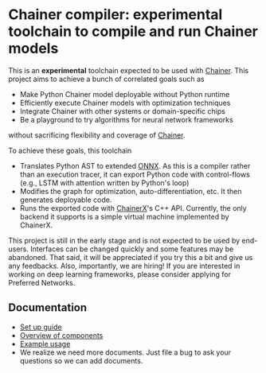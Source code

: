 # Chainer compiler: experimental toolchain to compile and run Chainer models

This is an **experimental** toolchain expected to be used with [Chainer](https://github.com/chainer/chainer). This project aims to achieve a bunch of correlated goals such as

- Make Python Chainer model deployable without Python runtime
- Efficiently execute Chainer models with optimization techniques
- Integrate Chainer with other systems or domain-specific chips
- Be a playground to try algorithms for neural network frameworks

without sacrificing flexibility and coverage of [Chainer](https://github.com/chainer/chainer).

To achieve these goals, this toolchain

- Translates Python AST to extended [ONNX](https://github.com/onnx/onnx/). As this is a compiler rather than an execution tracer, it can export Python code with control-flows (e.g., LSTM with attention written by Python's loop)
- Modifies the graph for optimization, auto-differentiation, etc. It then generates deployable code.
- Runs the exported code with [ChainerX](https://github.com/chainer/chainer/blob/master/chainerx.md)'s C++ API. Currently, the only backend it supports is a simple virtual machine implemented by ChainerX.

This project is still in the early stage and is not expected to be used by end-users. Interfaces can be changed quickly and some features may be abandoned. That said, it will be appreciated if you try this a bit and give us any feedbacks. Also, importantly, we are hiring! If you are interested in working on deep learning frameworks, please consider applying for Preferred Networks.

## Documentation

- [Set up guide](docs/setup.md)
- [Overview of components](docs/overview.md)
- [Example usage](docs/usage.md)
- We realize we need more documents. Just file a bug to ask your questions so we can add documents.
